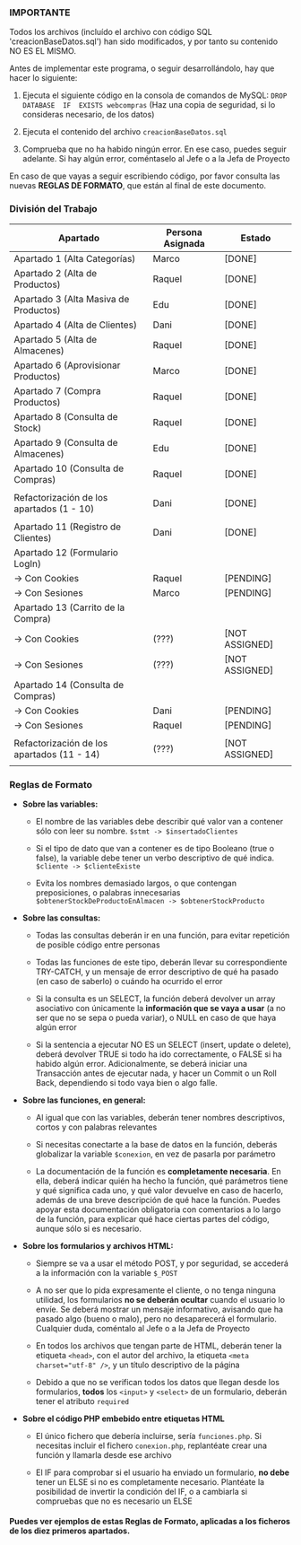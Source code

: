 ### IMPORTANTE
Todos los archivos (incluído el archivo con código SQL 'creacionBaseDatos.sql') han sido modificados, y por tanto su contenido NO ES EL MISMO.

Antes de implementar este programa, o seguir desarrollándolo, hay que hacer lo siguiente:

1. Ejecuta el siguiente código en la consola de comandos de MySQL:
	``DROP  DATABASE  IF  EXISTS webcompras``
	(Haz una copia de seguridad, si lo consideras necesario, de los datos)
	
2. Ejecuta el contenido del archivo ``creacionBaseDatos.sql`` 
3. Comprueba que no ha habido ningún error. En ese caso, puedes seguir adelante. Si hay algún error, coméntaselo al Jefe o a la Jefa de Proyecto

En caso de que vayas a seguir escribiendo código, por favor consulta las nuevas **REGLAS DE FORMATO**, que están al final de este documento.

 
### División del Trabajo

| Apartado                                      | Persona Asignada | Estado         |
|-----------------------------------------------|------------------|----------------|
| Apartado 1  (Alta Categorías)                 | Marco            | [DONE]         |
| Apartado 2  (Alta de Productos)               | Raquel           | [DONE]         |
| Apartado 3  (Alta Masiva de Productos)        | Edu              | [DONE]         |
| Apartado 4  (Alta de Clientes)                | Dani             | [DONE]         |
| Apartado 5  (Alta de Almacenes)               | Raquel           | [DONE]         |
| Apartado 6  (Aprovisionar Productos)          | Marco            | [DONE]         |
| Apartado 7  (Compra Productos)                | Raquel           | [DONE]         |
| Apartado 8  (Consulta de Stock)               | Raquel           | [DONE]         |
| Apartado 9  (Consulta de Almacenes)           | Edu              | [DONE]         |
| Apartado 10 (Consulta de Compras)             | Raquel           | [DONE]         |
|                                               |                  |                |
| Refactorización de los apartados (1 - 10)     | Dani             | [DONE]         |
|                                               |                  |                |
| Apartado 11 (Registro de Clientes)            | Dani             | [DONE]         |
| Apartado 12 (Formulario LogIn)                |     		   |  		    |
|      -> Con Cookies		                | Raquel           | [PENDING]      |
|      -> Con Sesiones		                | Marco            | [PENDING]      |
| Apartado 13 (Carrito de la Compra)            |     		   |  		    |
|      -> Con Cookies		                | (???)            | [NOT ASSIGNED] |
|      -> Con Sesiones		                | (???)            | [NOT ASSIGNED] |
| Apartado 14 (Consulta de Compras)             |     		   |  		    |
|      -> Con Cookies		                | Dani             | [PENDING] 	    |
|      -> Con Sesiones		                | Raquel           | [PENDING]      |
|                                               |                  |                |
| Refactorización de los apartados (11 - 14)    | (???)            | [NOT ASSIGNED] |
|                                               |                  |                |



### Reglas de Formato

 - **Sobre las variables:**
	 - El nombre de las variables debe describir qué valor van a contener sólo con leer su nombre.
	  ``$stmt -> $insertadoClientes``
	  
	 - Si el tipo de dato que van a contener es de tipo Booleano (true o false), la variable debe tener un verbo descriptivo de qué indica.
	  ``$cliente -> $clienteExiste``
	  
	 - Evita los nombres demasiado largos, o que contengan preposiciones, o palabras innecesarias 
	``$obtenerStockDeProductoEnAlmacen -> $obtenerStockProducto``



- **Sobre las consultas:**
	- Todas las consultas deberán ir en una función, para evitar repetición de posible código entre personas
	
	- Todas las funciones de este tipo, deberán llevar su correspondiente TRY-CATCH, y un mensaje de error descriptivo de qué ha pasado (en caso de saberlo) o cuándo ha ocurrido el error
	
	- Si la consulta es un SELECT, la función deberá devolver un array asociativo con únicamente la **información que se vaya a usar** (a no ser que no se sepa o pueda variar), o NULL en caso de que haya algún error
	
	- Si la sentencia a ejecutar NO ES un SELECT (insert, update o delete), deberá devolver TRUE si todo ha ido correctamente, o FALSE si ha habido algún error. Adicionalmente, se deberá iniciar una Transacción antes de ejecutar nada, y hacer un Commit o un Roll Back, dependiendo si todo vaya bien o algo falle.
	


- **Sobre las funciones, en general:**
	- Al igual que con las variables, deberán tener nombres descriptivos, cortos y con palabras relevantes
	
	- Si necesitas conectarte a la base de datos en la función, deberás globalizar la variable ``$conexion``, en vez de pasarla por parámetro
	
	- La documentación de la función es **completamente necesaria**. En ella, deberá indicar quién ha hecho la función, qué parámetros tiene y qué significa cada uno, y qué valor devuelve en caso de hacerlo, además de una breve descripción de qué hace la función. Puedes apoyar esta documentación obligatoria con comentarios a lo largo de la función, para explicar qué hace ciertas partes del código, aunque sólo si es necesario.
	


- **Sobre los formularios y archivos HTML:**
	- Siempre se va a usar el método POST, y por seguridad, se accederá a la información con la variable ``$_POST``
	
	- A no ser que lo pida expresamente el cliente, o no tenga ninguna utilidad, los formularios **no se deberán ocultar** cuando el usuario lo envíe. Se deberá mostrar un mensaje informativo, avisando que ha pasado algo (bueno o malo), pero no desaparecerá el formulario. Cualquier duda, coméntalo al Jefe o a la Jefa de Proyecto
	
	- En todos los archivos que tengan parte de HTML, deberán tener la etiqueta ``<head>``, con el autor del archivo, la etiqueta ``<meta charset="utf-8" />``, y un título descriptivo de la página
	
	- Debido a que no se verifican todos los datos que llegan desde los formularios, **todos** los ``<input>`` y ``<select>`` de un formulario, deberán tener el atributo ``required``



- **Sobre el código PHP embebido entre etiquetas HTML**

	- El único fichero que debería incluirse, sería ``funciones.php``. Si necesitas incluir el fichero ``conexion.php``, replantéate crear una función y llamarla desde ese archivo
	
	- El IF para comprobar si el usuario ha enviado un formulario, **no debe** tener un ELSE si no es completamente necesario. Plantéate la posibilidad de invertir la condición del IF, o a cambiarla si compruebas que no es necesario un ELSE


#### Puedes ver ejemplos de estas Reglas de Formato, aplicadas a los ficheros de los diez primeros apartados.
